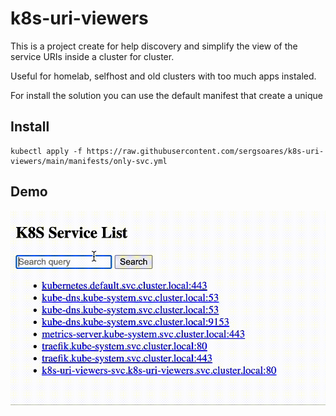 # k8s-uri-viewers

This is a project create for help discovery and simplify the view of the service URIs inside a cluster for cluster.

Useful for homelab, selfhost and old clusters with too much apps instaled.

For install the solution you can use the default manifest that create a unique 

## Install
```shell
kubectl apply -f https://raw.githubusercontent.com/sergsoares/k8s-uri-viewers/main/manifests/only-svc.yml
```

## Demo
![demo](./k8s-uri-viewers.gif)

